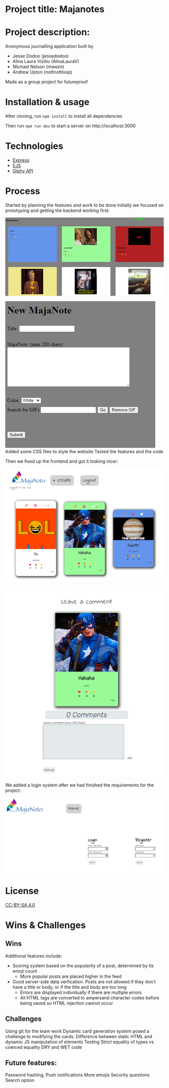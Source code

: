
# Project title: Majanotes
# Project description:

Anonymous journalling application built by 
* Jesse Dodoo (jessedodoo)
* Alina Laura Vizitiu (AlinaLauraV)
* Michael Nelson (mwezn)
* Andrew Upton (nottnottloop)

Made as a group project for futureproof

# Installation & usage
After cloning, run `npm install` to install all dependencies

Then run `npm run dev` to start a server on http://localhost:3000

# Technologies
* [Express](https://expressjs.com/)
* [EJS](https://ejs.co/)
* [Giphy API](https://developers.giphy.com/)

# Process
Started by planning the features and work to be done
Initially we focused on prototyping and getting the backend working first:

![](github/badfrontendscaled.png)

![](github/badfrontendnewmajanote.png)
Added some CSS files to style the website
Tested the features and the code

Then we fixed up the frontend and got it looking nicer:

![](github/newfrontend.png)

![](github/comments.png)

We added a login system after we had finished the requirements for the project:

![](github/loginpage.png)

# License
[CC-BY-SA 4.0](https://creativecommons.org/licenses/by-sa/4.0/)

# Wins & Challenges
## Wins
Additional features include:
* Scoring system based on the popularity of a post, determined by its emoji count
	* More popular posts are placed higher in the feed
* Good server-side data verfication. Posts are not allowed if they don't have a title or body, or if the title and body are too long
	* Errors are displayed individually if there are multiple errors
	* All HTML tags are converted to ampersand character codes before being saved so HTML injection cannot occur
## Challenges
Using git for the team work
Dynamic card generation system posed a challenge to modifying the cards. Difference between static HTML and dynamic JS manipulation of elements
Testing
Strict equality of types vs coerced equality
DRY and WET code
## Future features:
Password hashing, 
Push notifications
More emojis
Security questions
Search option


